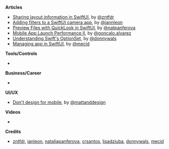 
**Articles**

* [Sharing layout information in SwiftUI](https://fivestars.blog/swiftui/swiftui-share-layout-information.html), by [@zntfdr](https://twitter.com/zntfdr)
* [Adding filters to a SwiftUI camera app](https://github.com/ianleon/Blog/blob/master/episodes/ep2.md), by [@iannleon](https://twitter.com/iannleon)
* [Preview Files with QuickLook in SwiftUI](https://lostmoa.com/blog/PreviewFilesWithQuickLookInSwiftUI/), by [@natpanferova](https://twitter.com/natpanferova)
* [Mobile App Launch Performance II](https://www.farfetchtechblog.com/en/blog/post/mobile-app-launch-performance-ii/), by [@goncalo.alvarez](https://twitter.com/goncalo.alvarez)
* [Understanding Swift's OptionSet](https://www.donnywals.com/understanding-swifts-optionset/), by [@donnywals](https://twitter.com/donnywals)
* [Managing app in SwiftUI](https://swiftwithmajid.com/2020/08/19/managing-app-in-swiftui/), by [@mecid](https://twitter.com/mecid)

**Tools/Controls**

*

**Business/Career**

*

**UI/UX**

* [Don't design for mobile](https://mattanddesign.com/dont-design-for-mobile/), by [@mattanddesign](https://twitter.com/mattanddesign)

**Videos**

*

**Credits**

* [zntfdr](https://github.com/zntfdr), [ianleon](https://github.com/ianleon), [nataliapanferova](https://github.com/nataliapanferova), [crsantos](https://github.com/crsantos), [lisadziuba](https://github.com/LisaDziuba), [donnywals](https://github.com/donnywals), [mecid](https://github.com/mecid)
